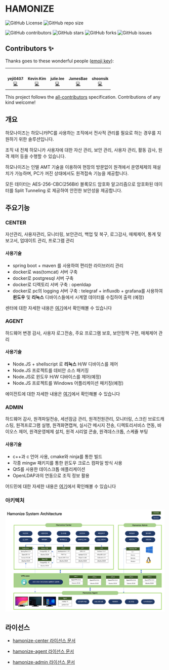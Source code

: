 # HAMONIZE

![GitHub
License](https://img.shields.io/github/license/hamonikr/hamonize)
![GitHub repo
size](https://img.shields.io/github/repo-size/hamonikr/hamonize)

![GitHub
contributors](https://img.shields.io/github/contributors/hamonikr/hamonize)
![GitHub
stars](https://img.shields.io/github/stars/hamonikr/hamonize?style=social)
![GitHub
forks](https://img.shields.io/github/forks/hamonikr/hamonize?style=social)
![GitHub
issues](https://img.shields.io/github/issues/hamonikr/hamonize?style=social)

## Contributors ✨

Thanks goes to these wonderful people ([emoji key](https://allcontributors.org/docs/en/emoji-key)):

<!-- ALL-CONTRIBUTORS-LIST:START - Do not remove or modify this section -->
<!-- prettier-ignore-start -->
<!-- markdownlint-disable -->
<table>
  <tr>
    <td align="center"><a href="https://github.com/yeji0407"><img src="https://avatars.githubusercontent.com/u/55476302?v=4?s=100" width="100px;" alt=""/><br /><sub><b>yeji0407</b></sub></a><br /><a href="https://github.com/hamonikr/hamonize/commits?author=yeji0407" title="Code">💻</a></td>
    <td align="center"><a href="https://hamonikr.org"><img src="https://avatars.githubusercontent.com/u/405502?v=4?s=100" width="100px;" alt=""/><br /><sub><b>Kevin Kim</b></sub></a><br /><a href="https://github.com/hamonikr/hamonize/commits?author=chaeya" title="Code">💻</a></td>
    <td align="center"><a href="https://github.com/jullee96"><img src="https://avatars.githubusercontent.com/u/66409676?v=4?s=100" width="100px;" alt=""/><br /><sub><b>julie lee</b></sub></a><br /><a href="https://github.com/hamonikr/hamonize/commits?author=jullee96" title="Code">💻</a></td>
    <td align="center"><a href="https://github.com/bdh1993"><img src="https://avatars.githubusercontent.com/u/58254473?v=4?s=100" width="100px;" alt=""/><br /><sub><b>JamesBae</b></sub></a><br /><a href="https://github.com/hamonikr/hamonize/commits?author=bdh1993" title="Code">💻</a></td>
    <td align="center"><a href="https://github.com/choonsik2"><img src="https://avatars.githubusercontent.com/u/62954933?v=4?s=100" width="100px;" alt=""/><br /><sub><b>choonsik</b></sub></a><br /><a href="https://github.com/hamonikr/hamonize/commits?author=choonsik2" title="Code">💻</a></td>
  </tr>
</table>

<!-- markdownlint-restore -->
<!-- prettier-ignore-end -->

<!-- ALL-CONTRIBUTORS-LIST:END -->

This project follows the [all-contributors](https://github.com/all-contributors/all-contributors) specification. Contributions of any kind welcome!


## 개요
하모나이즈는 하모니카PC를 사용하는 조직에서 전사적 관리를 필요로 하는 경우를 지원하기 위한 솔루션입니다.

조직 내 전체 하모니카 사용자에 대한 자산 관리, 보안 관리, 사용자 관리, 활동 감사, 원격 제어 등을 수행할 수 있습니다.

하모나이즈는 인텔 AMT 기술을 이용하여 현장의 방문없이 원격에서 운영체제의 재설치가 가능하며, PC가 꺼진 상태에서도 원격접속 기능을 제공합니다.

모든 데이터는 AES-256-CBC(256Bit) 블록모드 암호화 알고리즘으로 암호화된 데이터를 Split Tunneling 로 제공하여 안전한 보안성을 제공합니다.

## 주요기능
### CENTER 
 자산관리, 사용자관리, 모니터링, 보안관리, 백업 및 복구, 로그감사, 매체제어, 통계 및 보고서, 업데이트 관리, 프로그램 관리
 
 #### 사용기술
 - spring boot + maven 를 사용하여 편리한 라이브러리 관리 
 - docker로 was(tomcat) 서버 구축
 - docker로 postgresql 서버 구축
 - docker로 디렉토리 서버 구축 : openldap
 - docker로 pc의 logging 서버 구축 : telegraf + influxdb + grafana를 사용하여 **윈도우** 및 **리눅스** 디바이스들에서 시계열 데이터를 수집하여 출력 (예정) 
 
센터에 대한 자세한 내용은 [여기](https://github.com/hamonikr/hamonize/tree/master/hamonize-center)에서 확인해볼 수 있습니다
 
### AGENT
하드웨어 변경 감사, 사용자 로그전송, 주요 프로그램 보호, 보안정책 구현, 매체제어 관리
 
 #### 사용기술
- Node.JS + shellscript 로 **리눅스** H/W 디바이스를 제어
- Node.JS 프로젝트를 데비안 소스 패키징
- Node.JS로 윈도우 H/W 디바이스를 제어(예정)
- Node.JS 프로젝트를 Windows 어플리케이션 패키징(예정)

에이전트에 대한 자세한 내용은 [여기](https://github.com/hamonikr/hamonize/tree/master/hamonize-agent)에서 확인해볼 수 있습니다


### ADMIN
 하드웨어 감사, 원격파일전송, 세션잠금 관리, 원격전원관리, 모니터링, 스크린 브로드캐스팅, 원격프로그램 실행, 원격화면캡쳐, 실시간 메시지 전송, 디렉토리서비스 연동, 바이오스 제어, 원격운영체제 설치, 원격 시리얼 콘솔, 원격데스크톱, 스케쥴 부팅
 
 #### 사용기술
- c++과 c 언어 사용, cmake와 ninja를 통한 빌드
- 각종 mingw 패키지를 통한 윈도우 크로스 컴파일 방식 사용
- Qt5를 사용한 데이스크톱 애플리케이션
- OpenLDAP과의 연동으로 조직 정보 활용

어드민에 대한 자세한 내용은 [여기](https://github.com/hamonikr/hamonize/tree/master/hamonize-admin)에서 확인해볼 수 있습니다

### 아키텍처

![architecture](./img/Hamonize_architecture.png)

## 라이선스
* [hamonize-center 라이선스 문서](https://github.com/hamonikr/hamonize/blob/master/hamonize-center/NOTICE.md)

* [hamonize-agent 라이선스 문서](https://github.com/hamonikr/hamonize/blob/master/hamonize-agent/NOTICE.md)

* [hamonize-admin 라이선스 문서](https://github.com/hamonikr/hamonize/blob/master/hamonize-admin/COPYING)
